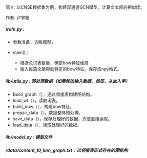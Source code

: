 简介: 以CNSE数据集为例，构建双通道GCN模型，计算文本间的相似度。

作者: 卢宇航 

##### train.py : 

- 参数准备，训练模型，

- main()：
  - 根据总词表数量，确定bow特征维度
  - 输入每篇文章得到特定的bow特征，保存成npy格式。

##### lib/utils.py : 预处理数据（如需修改输入数据、标签，从此入手）

- Build_graph（），通过邻接表构建图结构。
- load_wl（），读取词表。
- build_bow（），构建bow特征。
- prepair_data（），数据整体预处理。
- save_data（），保存处理好的数据，方便直接读取。
- load_data（），读取处理好的数据。

##### lib/model.py : 模型文件

##### /data/content_10_knn_graph.txt：以邻接表形式存在的图结构







